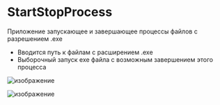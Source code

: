 # StartStopProcess
Приложение запускающее и завершающее процессы файлов с разрешением .exe

- Вводится путь к файлам с расширением .exe
- Выборочный запуск exe файла с возможным завершением этого процесса

![изображение](https://user-images.githubusercontent.com/90932934/159384059-97b66e97-1137-4ba0-9115-f1c94bb66513.png)


![изображение](https://user-images.githubusercontent.com/90932934/159384419-d7744ec7-7c4f-4453-b877-795aca4fbada.png)
